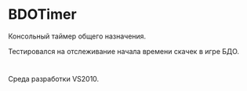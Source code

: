 ﻿# BDOTimer
Консольный таймер общего назначения.

Тестировался на отслеживание начала времени скачек в игре БДО.
#
Среда разработки VS2010.

###### 